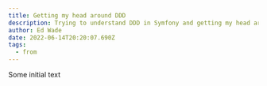 ```yaml
---
title: Getting my head around DDD
description: Trying to understand DDD in Symfony and getting my head around it
author: Ed Wade
date: 2022-06-14T20:20:07.690Z
tags:
  - from
---
```

Some initial text